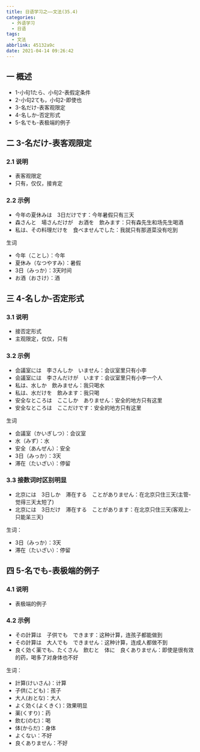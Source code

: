 ```yaml
---
title: 日语学习之——文法(35.4)
categories:
  - 外语学习
  - 日语
tags:
  - 文法
abbrlink: 45132a9c
date: 2021-04-14 09:26:42
---
```

## 一 概述

* 1-小句1たら、小句2-表假定条件
* 2-小句2ても，小句2-即使也
* 3-名だけ-表客观限定
* 4-名しか-否定形式
* 5-名でも-表极端的例子

<!--more-->

## 二 3-名だけ-表客观限定

### 2.1 说明

* 表客观限定
* 只有，仅仅，接肯定

### 2.2 示例

* 今年の夏休みは　3日だけです：今年暑假只有三天
* 森さんと　場さんだけが　お酒を　飲みます：只有森先生和场先生喝酒
* 私は、その料理だけを　食べませんでした：我就只有那道菜没有吃到

生词

* 今年（ことし）：今年
* 夏休み（なつやすみ）：暑假
* 3日（みっか）：3天时间
* お酒（おさけ）：酒

## 三 4-名しか-否定形式

### 3.1 说明

* 接否定形式
* 主观限定，仅仅，只有

### 3.2 示例

* 会議室には　李さんしか　いません：会议室里只有小李
* 会議室には　李さんだけが　います：会议室里只有小李一个人
* 私は、水しか　飲みません：我只喝水
* 私は、水だけを　飲みます：我只喝
* 安全なところは　ここしか　ありません：安全的地方只有这里
* 安全なところは　ここだけです：安全的地方只有这里

生词

* 会議室（かいぎしつ）：会议室
* 水（みず）：水
* 安全（あんぜん）：安全
* 3日（みっか）：3天
* 滞在（たいざい）：停留

### 3.3 接数词时区别明显

* 北京には　3日しか　滞在する　ことがありません：在北京只住三天(主管-觉得三天太短了)
* 北京には　3日だけ　滞在する　ことがあります：在北京只住三天(客观上-只能呆三天)

生词：

* 3日（みっか）：3天
* 滞在（たいざい）：停留

## 四 5-名でも-表极端的例子

### 4.1 说明

* 表极端的例子

### 4.2 示例

* その計算は　子供でも　できます：这种计算，连孩子都能做到
* その計算は　大人でも　できません：这种计算，连成人都做不到
* 良く効く薬でも、たくさん　飲むと　体に　良くありません：即使是很有效的药，喝多了对身体也不好

生词：

* 計算(けいさん)：计算
* 子供(こども)：孩子
* 大人(おとな)：大人
* よく効く(よくきく)：效果明显
* 薬(くすり)：药
* 飲む(のむ)：喝
* 体(からだ)：身体
* よくない：不好
* 良くありません：不好

